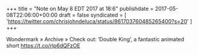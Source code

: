 +++
title = "Note on May 8 EDT 2017 at 18:6"
publishdate = 2017-05-08T22:06:00+00:00
draft = false
syndicated = [ 'https://twitter.com/chrisjohndeluca/status/861703760485265400?s=20' ]
+++

Wondermark  » Archive   » Check out: ‘Double King’, a fantastic animated short https://t.co/rlp6dQFzOE
